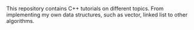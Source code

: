 This repository contains C++ tutorials on different topics. From implementing my own data structures, such as vector, linked list to other algorithms.
